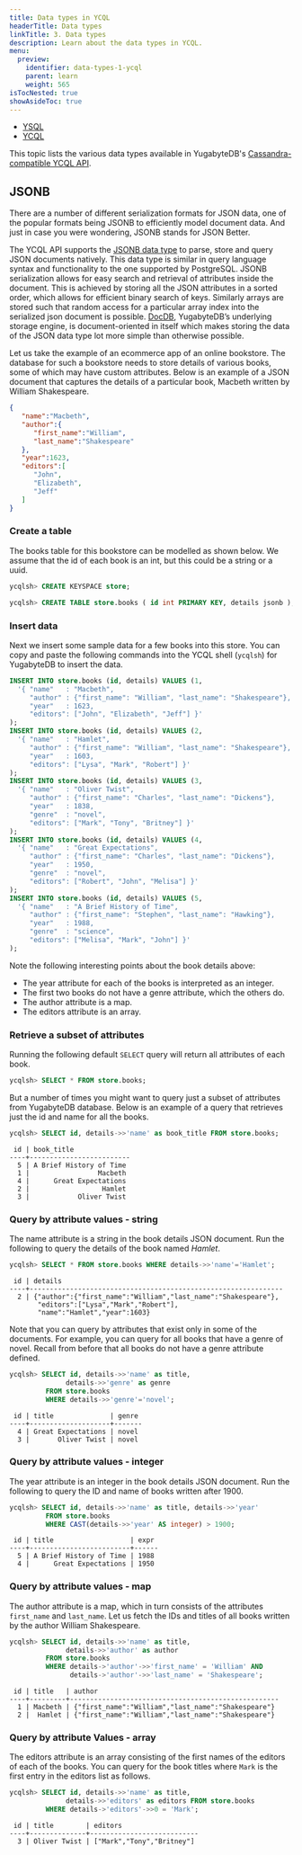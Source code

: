 ```yaml
---
title: Data types in YCQL
headerTitle: Data types
linkTitle: 3. Data types
description: Learn about the data types in YCQL.
menu:
  preview:
    identifier: data-types-1-ycql
    parent: learn
    weight: 565
isTocNested: true
showAsideToc: true
---
```


<ul class="nav nav-tabs-alt nav-tabs-yb">

  <li >
    <a href="../data-types-ysql/" class="nav-link">
      <i class="icon-postgres" aria-hidden="true"></i>
      YSQL
    </a>
  </li>

  <li >
    <a href="../data-types-ycql/" class="nav-link active">
      <i class="icon-cassandra" aria-hidden="true"></i>
      YCQL
    </a>
  </li>

</ul>

This topic lists the various data types available in YugabyteDB's [Cassandra-compatible YCQL API](../../../api/ycql/).

## JSONB

There are a number of different serialization formats for JSON data, one of the popular formats being JSONB to efficiently model document data. And just in case you were wondering, JSONB stands for JSON Better.

The YCQL API supports the [JSONB data type](../../../api/ycql/type_jsonb/) to parse, store and query JSON documents natively. This data type is similar in query language syntax and functionality to the one supported by PostgreSQL. JSONB serialization allows for easy search and retrieval of attributes inside the document. This is achieved by storing all the JSON attributes in a sorted order, which allows for efficient binary search of keys. Similarly arrays are stored such that random access for a particular array index into the serialized json document is possible. [DocDB](../../../architecture/docdb/persistence/), YugabyteDB’s underlying storage engine, is document-oriented in itself which makes storing the data of the JSON data type lot more simple than otherwise possible.

Let us take the example of an ecommerce app of an online bookstore. The database for such a bookstore needs to store details of various books, some of which may have custom attributes. Below is an example of a JSON document that captures the details of a particular book, Macbeth written by William Shakespeare.

```json
{
   "name":"Macbeth",
   "author":{
      "first_name":"William",
      "last_name":"Shakespeare"
   },
   "year":1623,
   "editors":[
      "John",
      "Elizabeth",
      "Jeff"
   ]
}
```

### Create a table

The books table for this bookstore can be modelled as shown below. We assume that the id of each book is an int, but this could be a string or a uuid.

```sql
ycqlsh> CREATE KEYSPACE store;
```

```sql
ycqlsh> CREATE TABLE store.books ( id int PRIMARY KEY, details jsonb );
```

### Insert data

Next we insert some sample data for a few books into this store. You can copy and paste the following commands into the YCQL shell (`ycqlsh`) for YugabyteDB to insert the data.

```sql
INSERT INTO store.books (id, details) VALUES (1,
  '{ "name"   : "Macbeth",
     "author" : {"first_name": "William", "last_name": "Shakespeare"},
     "year"   : 1623,
     "editors": ["John", "Elizabeth", "Jeff"] }'
);
INSERT INTO store.books (id, details) VALUES (2,
  '{ "name"   : "Hamlet",
     "author" : {"first_name": "William", "last_name": "Shakespeare"},
     "year"   : 1603,
     "editors": ["Lysa", "Mark", "Robert"] }'
);
INSERT INTO store.books (id, details) VALUES (3,
  '{ "name"   : "Oliver Twist",
     "author" : {"first_name": "Charles", "last_name": "Dickens"},
     "year"   : 1838,
     "genre"  : "novel",
     "editors": ["Mark", "Tony", "Britney"] }'
);
INSERT INTO store.books (id, details) VALUES (4,
  '{ "name"   : "Great Expectations",
     "author" : {"first_name": "Charles", "last_name": "Dickens"},
     "year"   : 1950,
     "genre"  : "novel",
     "editors": ["Robert", "John", "Melisa"] }'
);
INSERT INTO store.books (id, details) VALUES (5,
  '{ "name"   : "A Brief History of Time",
     "author" : {"first_name": "Stephen", "last_name": "Hawking"},
     "year"   : 1988,
     "genre"  : "science",
     "editors": ["Melisa", "Mark", "John"] }'
);
```

Note the following interesting points about the book details above:

- The year attribute for each of the books is interpreted as an integer.
- The first two books do not have a genre attribute, which the others do.
- The author attribute is a map.
- The editors attribute is an array.

### Retrieve a subset of attributes

Running the following default `SELECT` query will return all attributes of each book.

```sql
ycqlsh> SELECT * FROM store.books;

```

But a number of times you might want to query just a subset of attributes from YugabyteDB database. Below is an example of a query that retrieves just the id and name for all the books.

```sql
ycqlsh> SELECT id, details->>'name' as book_title FROM store.books;
```

```
 id | book_title
----+-------------------------
  5 | A Brief History of Time
  1 |                 Macbeth
  4 |      Great Expectations
  2 |                  Hamlet
  3 |            Oliver Twist
```

### Query by attribute values - string

The name attribute is a string in the book details JSON document. Run the following to query the details of the book named *Hamlet*.

```sql
ycqlsh> SELECT * FROM store.books WHERE details->>'name'='Hamlet';
```

```
 id | details
----+---------------------------------------------------------------
  2 | {"author":{"first_name":"William","last_name":"Shakespeare"},
       "editors":["Lysa","Mark","Robert"],
       "name":"Hamlet","year":1603}
```

Note that you can query by attributes that exist only in some of the documents. For example, you can query for all books that have a genre of novel. Recall from before that all books do not have a genre attribute defined.

```sql
ycqlsh> SELECT id, details->>'name' as title,
              details->>'genre' as genre
         FROM store.books
         WHERE details->>'genre'='novel';
```

```
 id | title              | genre
----+--------------------+-------
  4 | Great Expectations | novel
  3 |       Oliver Twist | novel
```

### Query by attribute values - integer

The year attribute is an integer in the book details JSON document. Run the following to query the ID and name of books written after 1900.

```sql
ycqlsh> SELECT id, details->>'name' as title, details->>'year'
         FROM store.books
         WHERE CAST(details->>'year' AS integer) > 1900;
```

```
 id | title                   | expr
----+-------------------------+------
  5 | A Brief History of Time | 1988
  4 |      Great Expectations | 1950
```

### Query by attribute values - map

The author attribute is a map, which in turn consists of the attributes `first_name` and `last_name`. Let us fetch the IDs and titles of all books written by the author William Shakespeare.

```sql
ycqlsh> SELECT id, details->>'name' as title,
              details->>'author' as author
         FROM store.books
         WHERE details->'author'->>'first_name' = 'William' AND
               details->'author'->>'last_name' = 'Shakespeare';
```

```
 id | title   | author
----+---------+----------------------------------------------------
  1 | Macbeth | {"first_name":"William","last_name":"Shakespeare"}
  2 |  Hamlet | {"first_name":"William","last_name":"Shakespeare"}
```

### Query by attribute Values - array

The editors attribute is an array consisting of the first names of the editors of each of the books. You can query for the book titles where `Mark` is the first entry in the editors list as follows.

```sql
ycqlsh> SELECT id, details->>'name' as title,
              details->>'editors' as editors FROM store.books
         WHERE details->'editors'->>0 = 'Mark';
```

```
 id | title        | editors
----+--------------+---------------------------
  3 | Oliver Twist | ["Mark","Tony","Britney"]
```

